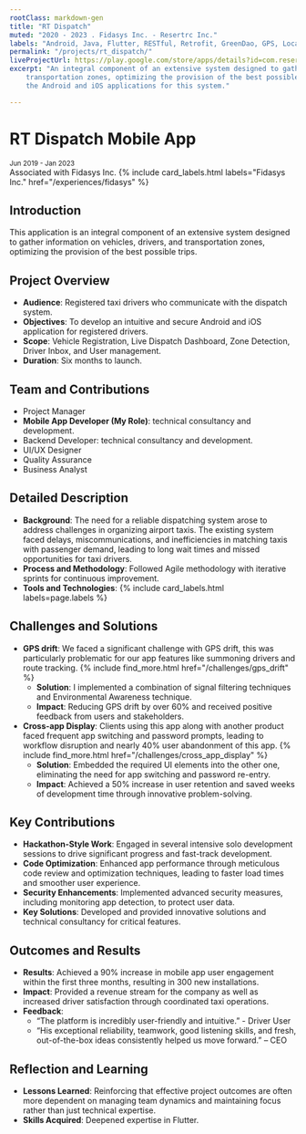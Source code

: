 ```yaml
---
rootClass: markdown-gen
title: "RT Dispatch"
muted: "2020 - 2023 . Fidasys Inc. - Resertrc Inc."
labels: "Android, Java, Flutter, RESTful, Retrofit, GreenDao, GPS, Location Service, Agile, Git, GitHub, Mobile app"
permalink: "/projects/rt_dispatch/"
liveProjectUrl: https://play.google.com/store/apps/details?id=com.resertrac.rtdispatch&hl=en
excerpt: "An integral component of an extensive system designed to gather information on vehicles, passengers, and 
    transportation zones, optimizing the provision of the best possible trips. My role included developing both 
    the Android and iOS applications for this system."

---
```


# RT Dispatch Mobile App
<small>Jun 2019 - Jan 2023</small>
<br>
Associated with Fidasys Inc. 
{% include card_labels.html labels="Fidasys Inc." href="/experiences/fidasys" %}


## Introduction
This application is an integral component of an extensive system designed to gather information on vehicles, drivers, and transportation zones, optimizing the provision of the best possible trips. 


## Project Overview
- **Audience**: Registered taxi drivers who communicate with the dispatch system.
- **Objectives**: To develop an intuitive and secure Android and iOS application for registered drivers.
- **Scope**: Vehicle Registration, Live Dispatch Dashboard, Zone Detection, Driver Inbox, and User management.
- **Duration**: Six months to launch.

## Team and Contributions
- Project Manager
- **Mobile App Developer (My Role)**: technical consultancy and development.
- Backend Developer: technical consultancy and development.
- UI/UX Designer
- Quality Assurance
- Business Analyst

## Detailed Description
- **Background**: The need for a reliable dispatching system arose to address challenges in organizing airport taxis. The existing system faced delays, miscommunications, and inefficiencies in matching taxis with passenger demand, leading to long wait times and missed opportunities for taxi drivers.
- **Process and Methodology**: Followed Agile methodology with iterative sprints for continuous improvement.
- **Tools and Technologies**: 
    {% include card_labels.html labels=page.labels %} 


## Challenges and Solutions
- **GPS drift**: We faced a significant challenge with GPS drift, this was particularly problematic for our app features like summoning drivers and route tracking. {% include find_more.html href="/challenges/gps_drift" %}
    - **Solution**: I implemented a combination of signal filtering techniques and Environmental Awareness technique.
    - **Impact**: Reducing GPS drift by over 60% and received positive feedback from users and stakeholders.
- **Cross-app Display**: Clients using this app along with another product faced frequent app switching and password prompts, leading to workflow disruption and nearly 40% user abandonment of this app. {% include find_more.html href="/challenges/cross_app_display" %}
    - **Solution**: Embedded the required UI elements into the other one, eliminating the need for app switching and password re-entry.
    - **Impact**: Achieved a 50% increase in user retention and saved weeks of development time through innovative problem-solving.
    
## Key Contributions
- **Hackathon-Style Work**: Engaged in several intensive solo development sessions to drive significant progress and fast-track development.
- **Code Optimization**: Enhanced app performance through meticulous code review and optimization techniques, leading to faster load times and smoother user experience.
- **Security Enhancements**: Implemented advanced security measures, including monitoring app detection, to protect user data.
- **Key Solutions**: Developed and provided innovative solutions and technical consultancy for critical features.

## Outcomes and Results
- **Results**: Achieved a 90% increase in mobile app user engagement within the first three months, resulting in 300 new installations.
- **Impact**: Provided a revenue stream for the company as well as increased driver satisfaction through coordinated taxi operations.
- **Feedback**: 
    - “The platform is incredibly user-friendly and intuitive.” - Driver User
    - “His exceptional reliability, teamwork, good listening skills, and fresh, out-of-the-box ideas consistently helped us move forward.” – CEO


## Reflection and Learning
- **Lessons Learned**: Reinforcing that effective project outcomes are often more dependent on managing team dynamics and maintaining focus rather than just technical expertise.
- **Skills Acquired**: Deepened expertise in Flutter.
